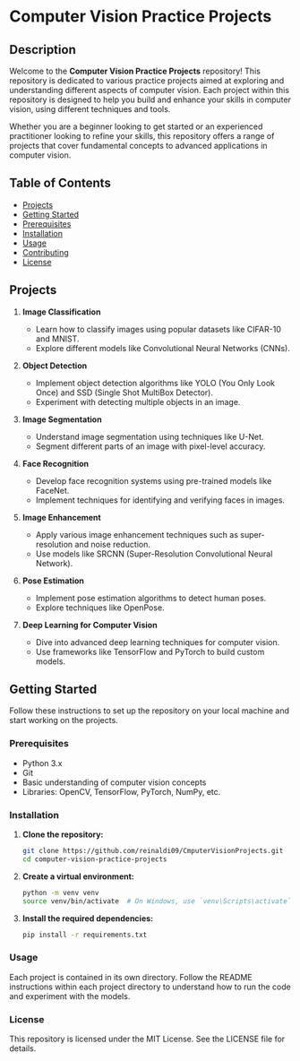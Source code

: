 # Computer Vision Practice Projects

## Description

Welcome to the **Computer Vision Practice Projects** repository! This repository is dedicated to various practice projects aimed at exploring and understanding different aspects of computer vision. Each project within this repository is designed to help you build and enhance your skills in computer vision, using different techniques and tools.

Whether you are a beginner looking to get started or an experienced practitioner looking to refine your skills, this repository offers a range of projects that cover fundamental concepts to advanced applications in computer vision.

## Table of Contents

- [Projects](#projects)
- [Getting Started](#getting-started)
- [Prerequisites](#prerequisites)
- [Installation](#installation)
- [Usage](#usage)
- [Contributing](#contributing)
- [License](#license)

## Projects

1. **Image Classification**
   - Learn how to classify images using popular datasets like CIFAR-10 and MNIST.
   - Explore different models like Convolutional Neural Networks (CNNs).

2. **Object Detection**
   - Implement object detection algorithms like YOLO (You Only Look Once) and SSD (Single Shot MultiBox Detector).
   - Experiment with detecting multiple objects in an image.

3. **Image Segmentation**
   - Understand image segmentation using techniques like U-Net.
   - Segment different parts of an image with pixel-level accuracy.

4. **Face Recognition**
   - Develop face recognition systems using pre-trained models like FaceNet.
   - Implement techniques for identifying and verifying faces in images.

5. **Image Enhancement**
   - Apply various image enhancement techniques such as super-resolution and noise reduction.
   - Use models like SRCNN (Super-Resolution Convolutional Neural Network).

6. **Pose Estimation**
   - Implement pose estimation algorithms to detect human poses.
   - Explore techniques like OpenPose.

7. **Deep Learning for Computer Vision**
   - Dive into advanced deep learning techniques for computer vision.
   - Use frameworks like TensorFlow and PyTorch to build custom models.

## Getting Started

Follow these instructions to set up the repository on your local machine and start working on the projects.

### Prerequisites

- Python 3.x
- Git
- Basic understanding of computer vision concepts
- Libraries: OpenCV, TensorFlow, PyTorch, NumPy, etc.

### Installation

1. **Clone the repository:**
   ```bash
   git clone https://github.com/reinaldi09/CmputerVisionProjects.git
   cd computer-vision-practice-projects
   ```
2. **Create a virtual environment:**
   ```bash
   python -m venv venv
   source venv/bin/activate  # On Windows, use `venv\Scripts\activate`
   ```
3. **Install the required dependencies:**
   ```bash
   pip install -r requirements.txt
   ```

### Usage

Each project is contained in its own directory. Follow the README instructions within each project directory to understand how to run the code and experiment with the models.
   
### License

This repository is licensed under the MIT License. See the LICENSE file for details.
